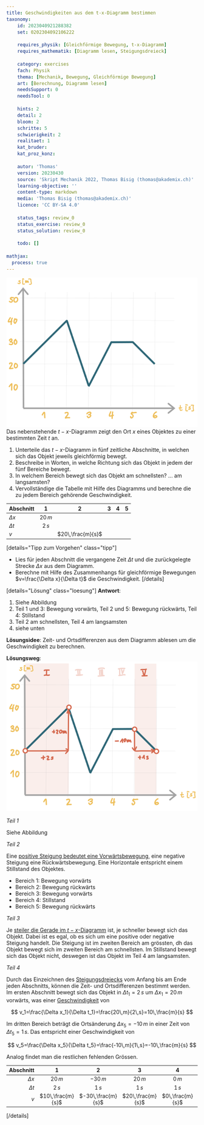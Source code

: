 ```yaml
---
title: Geschwindigkeiten aus dem t-x-Diagramm bestimmen
taxonomy:
	id: 2023040921288382
	set: 0202304092106222

	requires_physik: [Gleichförmige Bewegung, t-x-Diagramm]
	requires_mathematik: [Diagramm lesen, Steigungsdreieck]

	category: exercises
	fach: Physik
	thema: [Mechanik, Bewegung, Gleichförmige Bewegung]
	art: [Berechnung, Diagramm lesen]
	needsSupport: 0
	needsTool: 0

	hints: 2
	detail: 2
	bloom: 2
	schritte: 5
	schwierigkeit: 2
	realitaet: 1
	kat_bruder:
	kat_proz_konz: 

	autor: 'Thomas'
	version: 20230430
	source: 'Skript Mechanik 2022, Thomas Bisig (thomas@akademix.ch)'
	learning-objective: ''
	content-type: markdown
	media: 'Thomas Bisig (thomas@akademix.ch)'
	licence: 'CC BY-SA 4.0'

	status_tags: review_0
	status_exercise: review_0
	status_solution: review_0

	todo: []

mathjax:
  process: true
---
```

![Bild](exercise-19-1.svg?resize=400,400&class=float-right) Das nebenstehende $t-x$-Diagramm zeigt den Ort $x$ eines Objektes zu einer bestimmten Zeit $t$ an.
1. Unterteile das $t-x$-Diagramm in fünf zeitliche Abschnitte, in welchen sich das Objekt jeweils gleichförmig bewegt.
2. Beschreibe in Worten, in welche Richtung sich das Objekt in jedem der fünf Bereiche bewegt.
3. In welchem Bereich bewegt sich das Objekt am schnellsten? ... am langsamsten?
4. Vervollständige die Tabelle mit Hilfe des Diagramms und berechne die zu jedem Bereich gehörende Geschwindigkeit.

| Abschnitt   | 1 | 2 | 3 | 4 | 5 |
| :---        |    :----:   |    :----:   |    :----:   |    :----:   |    :----:   |
| $\Delta x$  |    $20\,m$  |             |             |             |             |
| $\Delta t$  |    $2\,s$   |             |             |             |             |
| $v$         |             |  $20\,\frac{m}{s}$  |             |             |             |


[details="Tipp zum Vorgehen" class="tipp"]
- Lies für jeden Abschnitt die vergangene Zeit $\Delta t$ und die zurückgelegte Strecke $\Delta x$ aus dem Diagramm.
-  Berechne mit Hilfe des Zusammenhangs für gleichförmige Bewegungen $v=\frac{\Delta x}{\Delta t}$ die Geschwindigkeit.
[/details]

[details="Lösung" class="loesung"]
**Antwort**:
1. Siehe Abbildung
2. Teil 1 und 3: Bewegung vorwärts, Teil 2 und 5: Bewegung rückwärts, Teil 4: Stillstand
3. Teil 2 am schnellsten, Teil 4 am langsamsten
4. siehe unten

**Lösungsidee**: Zeit- und Ortsdifferenzen aus dem Diagramm ablesen um die Geschwindigkeit zu berechnen.

**Lösungsweg**:
![Bild](exercise-19-2.svg?resize=400,400&class=float-right) 

_Teil 1_

Siehe Abbildung

_Teil 2_

Eine [positive Steigung bedeutet eine Vorwärtsbewegung](../), eine negative Steigung eine Rückwärtsbewegung. Eine Horizontale entspricht einem Stillstand des Objektes.

- Bereich 1: Bewegung vorwärts
- Bereich 2: Bewegung rückwärts
- Bereich 3: Bewegung vorwärts
- Bereich 4: Stillstand
- Bereich 5: Bewegung rückwärts

_Teil 3_

Je [steiler die Gerade im $t-x$-Diagramm](../) ist, je schneller bewegt sich das Objekt. Dabei ist es egal, ob es sich um eine positive oder negative Steigung handelt. Die Steigung ist im zweiten Bereich am grössten, dh das Objekt bewegt sich im zweiten Bereich am schnellsten. Im Stillstand bewegt sich das Objekt nicht, deswegen ist das Objekt im Teil 4 am langsamsten. 

_Teil 4_

Durch das Einzeichnen des [Steigungsdreiecks](..) vom Anfang bis am Ende jeden Abschnitts, können die Zeit- und Ortsdifferenzen bestimmt werden. Im ersten Abschnitt bewegt sich das Objekt in $\Delta t_1=2\,s$ um $\Delta x_1=20\,m$ vorwärts, was einer [Geschwindigkeit](../) von

$$
v_1=\frac{\Delta x_1}{\Delta t_1}=\frac{20\,m}{2\,s}=10\,\frac{m}{s}
$$

Im dritten Bereich beträgt die Ortsänderung $\Delta x_5=-10\,m$ in einer Zeit von $\Delta t_5=1\,s$. Das entspricht einer Geschwindigkeit von

$$
v_5=\frac{\Delta x_5}{\Delta t_5}=\frac{-10\,m}{1\,s}=-10\,\frac{m}{s}
$$

Analog findet man die restlichen fehlenden Grössen.

| Abschnitt   | 1 | 2 | 3 | 4 | 5 |
|        ---: |    :----:   |    :----:   |    :----:   |    :----:   |    :----:   |
| $\Delta x$  |    $20\,m$   |    $-30\,m$   |    $20\,m$   |    $0\,m$   |    $-10\,m$   |
| $\Delta t$  |    $2\,s$   |    $1\,s$   |    $1\,s$   |    $1\,s$   |    $1\,s$   |
| $v$         |    $10\,\frac{m}{s}$   |    $-30\,\frac{m}{s}$   |    $20\,\frac{m}{s}$   |    $0\,\frac{m}{s}$   |    $-10\,\frac{m}{s}$   |
[/details]
